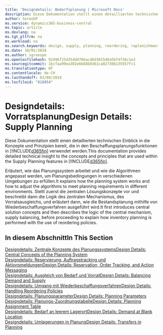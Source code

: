 ```yaml
---
title: 'Designdetails: Bedarfsplanung | Microsoft Docs'
description: Diese Dokumentation stellt einen detaillierten technischen Einblick in die Konzepte und Prinzipien bereit, die in den Beschaffungsplanungsfunktionen in Business Central.
author: SorenGP
ms.service: dynamics365-business-central
ms.topic: article
ms.devlang: na
ms.tgt_pltfrm: na
ms.workload: na
ms.search.keywords: design, supply, planning, reordering, replenishment
ms.date: 10/01/2018
ms.author: sgroespe
ms.openlocfilehash: 92496f25d354dd766acd8d301546a5bf4f36c1e3
ms.sourcegitcommit: 1bcfaa99ea302e6b84b8361ca02730b135557fc1
ms.translationtype: HT
ms.contentlocale: de-CH
ms.lasthandoff: 03/08/2019
ms.locfileid: "818954"
---
```

# <a name="design-details-supply-planning"></a><span data-ttu-id="cd76b-103">Designdetails: Vorratsplanung</span><span class="sxs-lookup"><span data-stu-id="cd76b-103">Design Details: Supply Planning</span></span>
<span data-ttu-id="cd76b-104">Diese Dokumentation stellt einen detaillierten technischen Einblick in die Konzepte und Prinzipien bereit, die in den Beschaffungsplanungsfunktionen in [!INCLUDE[d365fin](includes/d365fin_md.md)] verwendet werden.</span><span class="sxs-lookup"><span data-stu-id="cd76b-104">This documentation provides detailed technical insight to the concepts and principles that are used within the Supply Planning features in [!INCLUDE[d365fin](includes/d365fin_md.md)].</span></span>  

<span data-ttu-id="cd76b-105">Erläutert, wie das Planungssystem arbeitet und wie die Algorithmen angepasst werden, um Planungsbedingungen in verschiedenen Umgebungen zu erfüllen.</span><span class="sxs-lookup"><span data-stu-id="cd76b-105">It explains how the planning system works and how to adjust the algorithms to meet planning requirements in different environments.</span></span> <span data-ttu-id="cd76b-106">Stellt zuerst die zentralen Lösungskonzepte vor und beschreibt dann die Logik des zentralen Mechanismus, des Vorratsausgleichs, und erläutert dann, wie die Bestandsplanung mithilfe von Wiederbeschaffungsverfahren ausgeführt wird.</span><span class="sxs-lookup"><span data-stu-id="cd76b-106">It first introduces central solution concepts and then describes the logic of the central mechanism, supply balancing, before proceeding to explain how inventory planning is performed with the use of reordering policies.</span></span>  

## <a name="in-this-section"></a><span data-ttu-id="cd76b-107">In diesem Abschnitt</span><span class="sxs-lookup"><span data-stu-id="cd76b-107">In This Section</span></span>  
[<span data-ttu-id="cd76b-108">Designdetails: Zentrale Konzepte des Planungssystems</span><span class="sxs-lookup"><span data-stu-id="cd76b-108">Design Details: Central Concepts of the Planning System</span></span>](design-details-central-concepts-of-the-planning-system.md)  
[<span data-ttu-id="cd76b-109">Designdetails: Reservierung, Auftragstracking und Aktionsmeldungen</span><span class="sxs-lookup"><span data-stu-id="cd76b-109">Design Details: Reservation, Order Tracking, and Action Messaging</span></span>](design-details-reservation-order-tracking-and-action-messaging.md)  
[<span data-ttu-id="cd76b-110">Designdetails: Ausgleich von Bedarf und Vorrat</span><span class="sxs-lookup"><span data-stu-id="cd76b-110">Design Details: Balancing Demand and Supply</span></span>](design-details-balancing-demand-and-supply.md)  
[<span data-ttu-id="cd76b-111">Designdetails: Umgang mit Wiederbeschaffungsverfahren</span><span class="sxs-lookup"><span data-stu-id="cd76b-111">Design Details: Handling Reordering Policies</span></span>](design-details-handling-reordering-policies.md)  
[<span data-ttu-id="cd76b-112">Designdetails: Planungsparameter</span><span class="sxs-lookup"><span data-stu-id="cd76b-112">Design Details: Planning Parameters</span></span>](design-details-planning-parameters.md)  
[<span data-ttu-id="cd76b-113">Designdetails: Planungs-Zuordnungstabelle</span><span class="sxs-lookup"><span data-stu-id="cd76b-113">Design Details: Planning Assignment Table</span></span>](design-details-planning-assignment-table.md)  
[<span data-ttu-id="cd76b-114">Designdetails: Bedarf an leerem Lagerort</span><span class="sxs-lookup"><span data-stu-id="cd76b-114">Design Details: Demand at Blank Location</span></span>](design-details-demand-at-blank-location.md)  
[<span data-ttu-id="cd76b-115">Designdetails: Umlagerungen in Planung</span><span class="sxs-lookup"><span data-stu-id="cd76b-115">Design Details: Transfers in Planning</span></span>](design-details-transfers-in-planning.md)
